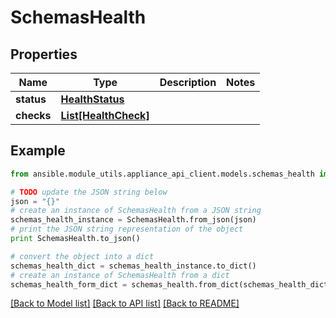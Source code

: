 # SchemasHealth


## Properties
Name | Type | Description | Notes
------------ | ------------- | ------------- | -------------
**status** | [**HealthStatus**](HealthStatus.md) |  | 
**checks** | [**List[HealthCheck]**](HealthCheck.md) |  | 

## Example

```python
from ansible.module_utils.appliance_api_client.models.schemas_health import SchemasHealth

# TODO update the JSON string below
json = "{}"
# create an instance of SchemasHealth from a JSON string
schemas_health_instance = SchemasHealth.from_json(json)
# print the JSON string representation of the object
print SchemasHealth.to_json()

# convert the object into a dict
schemas_health_dict = schemas_health_instance.to_dict()
# create an instance of SchemasHealth from a dict
schemas_health_form_dict = schemas_health.from_dict(schemas_health_dict)
```
[[Back to Model list]](../README.md#documentation-for-models) [[Back to API list]](../README.md#documentation-for-api-endpoints) [[Back to README]](../README.md)


